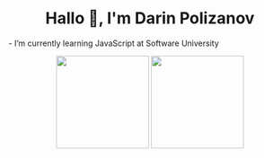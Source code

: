 <h1 align="center">Hallo 👋, I'm Darin Polizanov</h1>
- I’m currently learning JavaScript at Software University

<p align="center">
   <img src="https://github-readme-stats.vercel.app/api/top-langs/?username=polizanov&layout=compact" height="165px" >
   <img src="https://github-readme-stats.vercel.app/api?username=polizanov&count_private=true&show_icons=true" height="165px" >
</p>